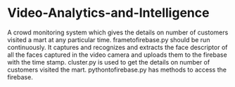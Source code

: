 # Video-Analytics-and-Intelligence
A crowd monitoring system which gives the details on number of customers visited a mart at any particular time.
frametofirebase.py should be run continuously. It captures and recognizes and extracts the face descriptor of all the faces captured in the video camera and uploads them to the firebase with the time stamp.
cluster.py is used to get the details on number of customers visited the mart.
pythontofirebase.py has methods to access the firebase.
